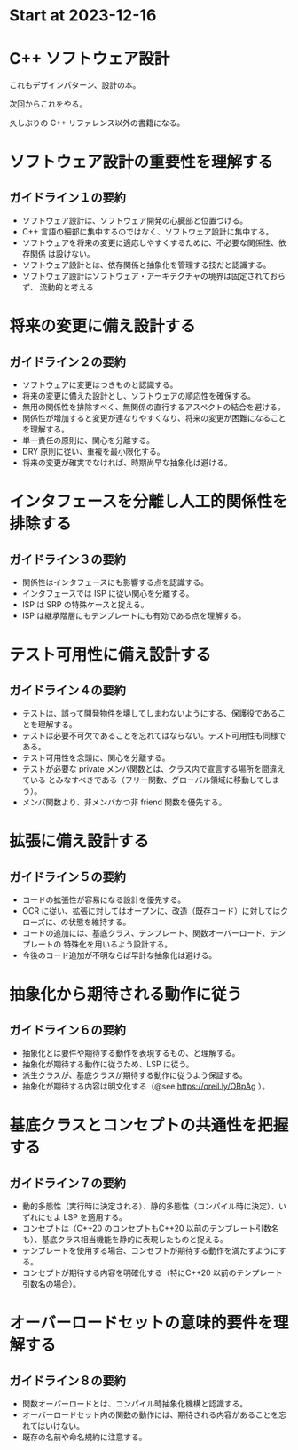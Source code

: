 # Start at 2023-12-16

# C++ ソフトウェア設計

これもデザインパターン、設計の本。

次回からこれをやる。

久しぶりの C++ リファレンス以外の書籍になる。

# ソフトウェア設計の重要性を理解する
## ガイドライン１の要約

- ソフトウェア設計は、ソフトウェア開発の心臓部と位置づける。
- C++ 言語の細部に集中するのではなく、ソフトウェア設計に集中する。
- ソフトウェアを将来の変更に適応しやすくするために、不必要な関係性、依存関係
は設けない。
- ソフトウェア設計とは、依存関係と抽象化を管理する技だと認識する。
- ソフトウェア設計はソフトウェア・アーキテクチャの境界は固定されておらず、
流動的と考える

# 将来の変更に備え設計する
## ガイドライン２の要約

- ソフトウェアに変更はつきものと認識する。
- 将来の変更に備えた設計とし、ソフトウェアの順応性を確保する。
- 無用の関係性を排除すべく、無関係の直行するアスペクトの結合を避ける。
- 関係性が増加すると変更が連なりやすくなり、将来の変更が困難になることを理解する。
- 単一責任の原則に、関心を分離する。
- DRY 原則に従い、重複を最小限化する。
- 将来の変更が確実でなければ、時期尚早な抽象化は避ける。

# インタフェースを分離し人工的関係性を排除する
## ガイドライン３の要約

- 関係性はインタフェースにも影響する点を認識する。
- インタフェースでは ISP に従い関心を分離する。
- ISP は SRP の特殊ケースと捉える。
- ISP は継承階層にもテンプレートにも有効である点を理解する。

# テスト可用性に備え設計する
## ガイドライン４の要約

- テストは、誤って開発物件を壊してしまわないようにする、保護役であることを理解する。
- テストは必要不可欠であることを忘れてはならない。テスト可用性も同様である。
- テスト可用性を念頭に、関心を分離する。
- テストが必要な private メンバ関数とは、クラス内で宣言する場所を間違えている
とみなすべきである（フリー関数、グローバル領域に移動してしまう）。
- メンバ関数より、非メンバかつ非 friend 関数を優先する。

# 拡張に備え設計する
## ガイドライン５の要約

- コードの拡張性が容易になる設計を優先する。
- OCR に従い、拡張に対してはオープンに、改造（既存コード）に対してはクローズに、の状態を維持する。
- コードの追加には、基底クラス、テンプレート、関数オーバーロード、テンプレートの
特殊化を用いるよう設計する。
- 今後のコード追加が不明ならば早計な抽象化は避ける。

# 抽象化から期待される動作に従う
## ガイドライン６の要約

- 抽象化とは要件や期待する動作を表現するもの、と理解する。
- 抽象化が期待する動作に従うため、LSP に従う。
- 派生クラスが、基底クラスが期待する動作に従うよう保証する。
- 抽象化が期待する内容は明文化する（@see https://oreil.ly/OBpAg
）。

# 基底クラスとコンセプトの共通性を把握する
## ガイドライン７の要約

- 動的多態性（実行時に決定される）、静的多態性（コンパイル時に決定）、いずれにせよ LSP を適用する。
- コンセプトは（C++20 のコンセプトもC++20 以前のテンプレート引数名も）、基底クラス相当機能を静的に表現したものと捉える。
- テンプレートを使用する場合、コンセプトが期待する動作を満たすようにする。
- コンセプトが期待する内容を明確化する（特にC++20 以前のテンプレート引数名の場合）。

# オーバーロードセットの意味的要件を理解する

## ガイドライン８の要約
- 関数オーバーロードとは、コンパイル時抽象化機構と認識する。
- オーバーロードセット内の関数の動作には、期待される内容があることを忘れてはいけない。
- 既存の名前や命名規約に注意する。
